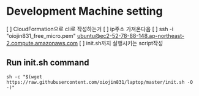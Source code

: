# Development Machine setting

[ ] CloudFormation으로 cli로 작성하는거
[ ] ip주소 가져온다음
[ ] ssh -i "oiojin831_free_micro.pem" ubuntu@ec2-52-78-88-148.ap-northeast-2.compute.amazonaws.com
[ ] init.sh까지 실행시키는 script작성

## Run init.sh command
```sh -c "$(wget https://raw.githubusercontent.com/oiojin831/laptop/master/init.sh -O -)"```

